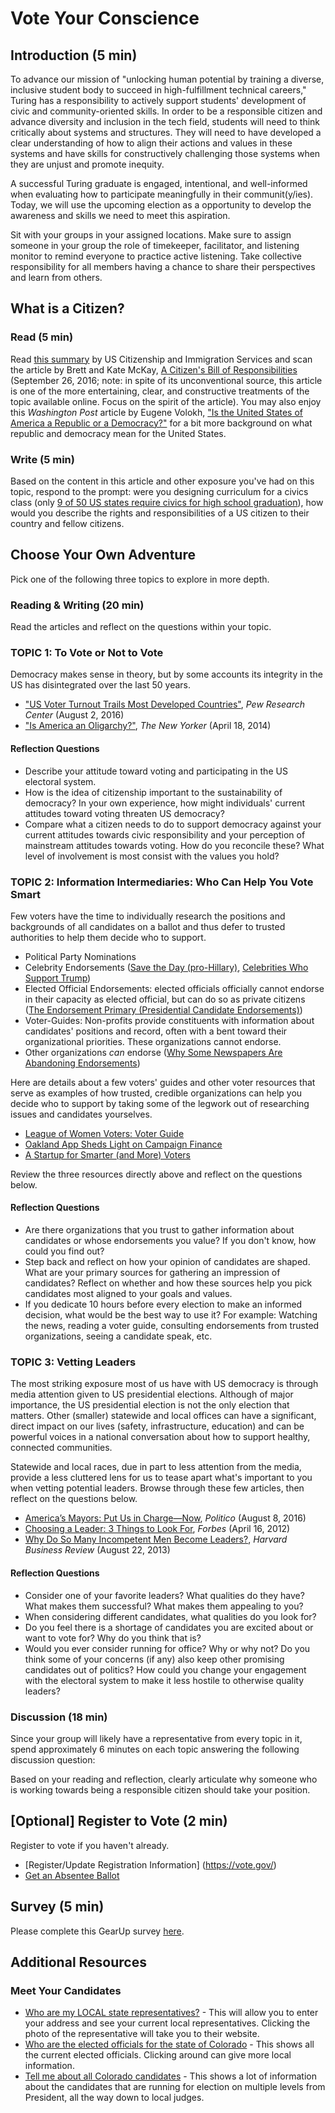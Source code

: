 # Vote Your Conscience

## Introduction (5 min)
To advance our mission of "unlocking human potential by training a diverse, inclusive student body to succeed in high-fulfillment technical careers," Turing has a responsibility to actively support students' development of civic and community-oriented skills. In order to be a responsible citizen and advance diversity and inclusion in the tech field, students will need to think critically about systems and structures. They will need to have developed a clear understanding of how to align their actions and values in these systems and have skills for constructively challenging those systems when they are unjust and promote inequity.

A successful Turing graduate is engaged, intentional, and well-informed when evaluating how to participate meaningfully in their communit(y/ies). Today, we will use the upcoming election as a opportunity to develop the awareness and skills we need to meet this aspiration.

Sit with your groups in your assigned locations. Make sure to assign someone in your group the role of timekeeper, facilitator, and listening monitor to remind everyone to practice active listening. Take collective responsibility for all members having a chance to share their perspectives and learn from others.

## What is a Citizen?
### Read (5 min)
Read [this summary](https://www.uscis.gov/citizenship/learners/citizenship-rights-and-responsibilities) by US Citizenship and Immigration Services and scan the article by Brett and Kate McKay, [A Citizen's Bill of Responsibilities](http://www.artofmanliness.com/2016/09/26/citizens-bill-responsibilities/) (September 26, 2016; note: in spite of its unconventional source, this article is one of the more entertaining, clear, and constructive treatments of the topic available online. Focus on the spirit of the article). You may also enjoy this _Washington Post_ article by Eugene Volokh, ["Is the United States of America a Republic or a Democracy?"](https://www.washingtonpost.com/news/volokh-conspiracy/wp/2015/05/13/is-the-united-states-of-america-a-republic-or-a-democracy/?utm_term=.3df98233fecf) for a bit more background on what republic and democracy mean for the United States. 

### Write (5 min)
Based on the content in this article and other exposure you've had on this topic, respond to the prompt: were you designing curriculum for a civics class (only [9 of 50 US states require civics for high school graduation](http://www.huffingtonpost.com/2012/10/12/circle-study-finds-most-s_n_1959522.html)), how would you describe the rights and responsibilities of a US citizen to their country and fellow citizens.

## Choose Your Own Adventure
Pick one of the following three topics to explore in more depth.

### Reading & Writing (20 min)
Read the articles and reflect on the questions within your topic.

### TOPIC 1: To Vote or Not to Vote
Democracy makes sense in theory, but by some accounts its integrity in the US has disintegrated over the last 50 years.
* ["US Voter Turnout Trails Most Developed Countries"](http://www.pewresearch.org/fact-tank/2016/08/02/u-s-voter-turnout-trails-most-developed-countries/), _Pew Research Center_ (August 2, 2016)
* ["Is America an Oligarchy?"](http://www.newyorker.com/news/john-cassidy/is-america-an-oligarchy), _The New Yorker_ (April 18, 2014)

#### Reflection Questions
* Describe your attitude toward voting and participating in the US electoral system.
* How is the idea of citizenship important to the sustainability of democracy? In your own experience, how might individuals' current attitudes toward voting threaten US democracy?
* Compare what a citizen needs to do to support democracy against your current attitudes towards civic responsibility and your perception of mainstream attitudes towards voting. How do you reconcile these? What level of involvement is most consist with the values you hold?

### TOPIC 2: Information Intermediaries: Who Can Help You Vote Smart
Few voters have the time to individually research the positions and backgrounds of all candidates on a ballot and thus defer to trusted authorities to help them decide who to support. 
  * Political Party Nominations
  * Celebrity Endorsements ([Save the Day (pro-Hillary)](https://www.youtube.com/watch?v=nRp1CK_X_Yw ), [Celebrities Who Support Trump](http://www.cbsnews.com/pictures/celebrities-who-support-donald-trump/))
  * Elected Official Endorsements: elected officials officially cannot endorse in their capacity as elected official, but can do so as private citizens ([The Endorsement Primary (Presidential Candidate Endorsements)](http://projects.fivethirtyeight.com/2016-endorsement-primary/))
  * Voter-Guides: Non-profits provide constituents with information about candidates' positions and record, often with a bent toward their organizational priorities. These organizations cannot endorse.
  * Other organizations _can_ endorse ([Why Some Newspapers Are Abandoning Endorsements](http://www.cjr.org/united_states_project/why_some_newspapers_are_abandoning_endorsements.php))

Here are details about a few voters' guides and other voter resources that serve as examples of how trusted, credible organizations can help you decide who to support by taking some of the legwork out of researching issues and candidates yourselves. 
  * [League of Women Voters: Voter Guide](http://lwv.org/blog/compare-presidential-candidates-our-voters%E2%80%99-guide)
  * [Oakland App Sheds Light on Campaign Finance](http://www.govtech.com/data/Oakland-App-Sheds-Light-on-Campaign-Finance.html)
  * [A Startup for Smarter (and More) Voters](http://www.forbes.com/sites/lorikozlowski/2012/07/13/a-startup-for-smarter-and-more-voters/)

Review the three resources directly above and reflect on the questions below. 

#### Reflection Questions
* Are there organizations that you trust to gather information about candidates or whose endorsements you value? If you don't know, how could you find out?
* Step back and reflect on how your opinion of candidates are shaped. What are your primary sources for gathering an impression of candidates? Reflect on whether and how these sources help you pick candidates most aligned to your goals and values. 
* If you dedicate 10 hours before every election to make an informed decision, what would be the best way to use it? For example: Watching the news, reading a voter guide, consulting endorsements from trusted organizations, seeing a candidate speak, etc.

### TOPIC 3: Vetting Leaders
The most striking exposure most of us have with US democracy is through media attention given to US presidential elections. Although of major importance, the US presidential election is not the only election that matters. Other (smaller) statewide and local offices can have a significant, direct impact on our lives (safety, infrastructure, education) and can be powerful voices in a national conversation about how to support healthy, connected communities. 

Statewide and local races, due in part to less attention from the media, provide a less cluttered lens for us to tease apart what's important to you when vetting potential leaders. Browse through these few articles, then reflect on the questions below. 
* [America’s Mayors: Put Us in Charge—Now](http://www.politico.com/magazine/story/2016/08/cities-urban-policy-mayors-survey-revitalization-us-2141510), _Politico_ (August 8, 2016)
* [Choosing a Leader: 3 Things to Look For](http://www.forbes.com/sites/erikaandersen/2012/04/16/choosing-a-leader-3-things-to-look-for/#23f69567aec0), _Forbes_ (April 16, 2012)
* [Why Do So Many Incompetent Men Become Leaders?](https://hbr.org/2013/08/why-do-so-many-incompetent-men), _Harvard Business Review_ (August 22, 2013)

#### Reflection Questions
* Consider one of your favorite leaders? What qualities do they have? What makes them successful? What makes them appealing to you?
* When considering different candidates, what qualities do you look for? 
* Do you feel there is a shortage of candidates you are excited about or want to vote for? Why do you think that is?
* Would you ever consider running for office? Why or why not? Do you think some of your concerns (if any) also keep other promising candidates out of politics? How could you change your engagement with the electoral system to make it less hostile to otherwise quality leaders?

### Discussion (18 min)
Since your group will likely have a representative from every topic in it, spend approximately 6 minutes on each topic answering the following discussion question:

Based on your reading and reflection, clearly articulate why someone who is working towards being a responsible citizen should take your position.

## [Optional] Register to Vote (2 min)
Register to vote if you haven't already.
* [Register/Update Registration Information] (https://vote.gov/)
* [Get an Absentee Ballot](https://www.vote.org/absentee-voting-rules/)

## Survey (5 min)
Please complete this GearUp survey [here](https://goo.gl/forms/tBBtiiKmt83hJxmU2).

## Additional Resources 

### Meet Your Candidates
* [Who are my LOCAL state representatives?](https://leg.colorado.gov/find-my-legislator) - This will allow you to enter your address and see your current local representatives. Clicking the photo of the representative will take you to their website.
* [Who are the elected officials for the state of Colorado](https://www.denvergov.org/content/denvergov/en/denver-elections-divison/voter-election-information/current-elected-officials.html) - This shows all the current elected officials. Clicking around can give more local information.
* [Tell me about all Colorado candidates](https://ballotpedia.org/Colorado_elections,_2016) - This shows a lot of information about the candidates that are running for election on multiple levels from President, all the way down to local judges.
